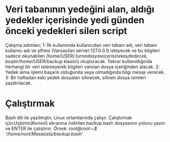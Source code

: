 # Veri tabanının yedeğini alan, aldığı yedekler içerisinde yedi günden önceki yedekleri silen script
Çalışma adımları;
1: İlk kullanımda kullanıcıdan veri tabanı adı, veri tabanı kullanıcı adı ve şifresi (Varsayılan server:127.0.0.1) isteyecek ve bu bilgileri sadece okunabilen /home/$USER/.turna dosyası içerisine kaydedecek, boş bir /home/$USER/backup klasörü oluşturacak. Tekrar kullanıldığında herhangi bir veri istemeyerek bilgileri varolan dosya içeriğinden alacak.
2: Yedek alma işlemi başarılı olduğunda veya olmadığında bilgi mesajı verecek.
3: Bir haftadan eski yedek dosyaları silinecek, silinen dosya isimleri yazdırılacak.

# Çalıştırmak
Bash dili ile yazılmıştır, Linux ortamlarında çalışır.
Çalıştırmak için:Uçbirim(Konsol) ekranına indirilen backup.bash dosyasının yolunu yazın ve ENTER ile çalıştırın.
*Örnek: root@root:~$ '/home/root/Masaüstü/backup.bash'*
